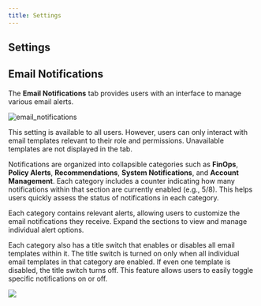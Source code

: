```yaml
---
title: Settings
---
```


## Settings

## Email Notifications

The **Email Notifications** tab provides users with an interface to manage various email alerts.

![email_notifications](https://cloudtuner-email-templates-image.s3.eu-north-1.amazonaws.com/documentation/settings.png)

This setting is available to all users. However, users can only interact with email templates relevant to their role and permissions. Unavailable templates are not displayed in the tab.

Notifications are organized into collapsible categories such as **FinOps**, **Policy Alerts**, **Recommendations**, **System Notifications**, and **Account Management**. Each category includes a counter indicating how many notifications within that section are currently enabled (e.g., 5/8). This helps users quickly assess the status of notifications in each category.

Each category contains relevant alerts, allowing users to customize the email notifications they receive. Expand the sections to view and manage individual alert options.

Each category also has a title switch that enables or disables all email templates within it. The title switch is turned on only when all individual email templates in that category are enabled. If even one template is disabled, the title switch turns off. This feature allows users to easily toggle specific notifications on or off.

![](https://hystax.com/documentation/optscale/images/snipp4.svg)